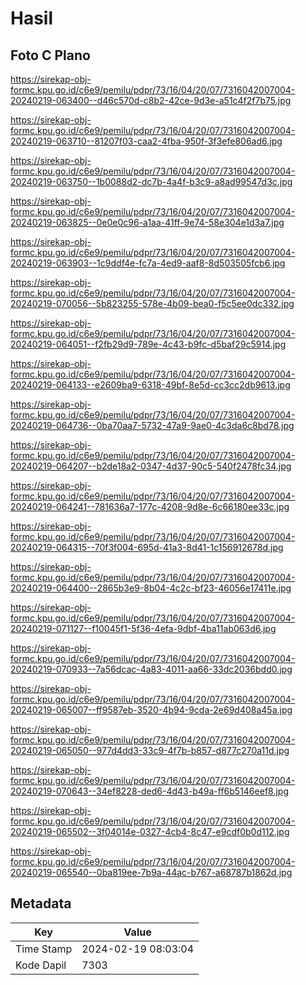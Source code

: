 # Hasil

## Foto C Plano

https://sirekap-obj-formc.kpu.go.id/c6e9/pemilu/pdpr/73/16/04/20/07/7316042007004-20240219-063400--d46c570d-c8b2-42ce-9d3e-a51c4f2f7b75.jpg

https://sirekap-obj-formc.kpu.go.id/c6e9/pemilu/pdpr/73/16/04/20/07/7316042007004-20240219-063710--81207f03-caa2-4fba-950f-3f3efe806ad6.jpg

https://sirekap-obj-formc.kpu.go.id/c6e9/pemilu/pdpr/73/16/04/20/07/7316042007004-20240219-063750--1b0088d2-dc7b-4a4f-b3c9-a8ad99547d3c.jpg

https://sirekap-obj-formc.kpu.go.id/c6e9/pemilu/pdpr/73/16/04/20/07/7316042007004-20240219-063825--0e0e0c96-a1aa-41ff-9e74-58e304e1d3a7.jpg

https://sirekap-obj-formc.kpu.go.id/c6e9/pemilu/pdpr/73/16/04/20/07/7316042007004-20240219-063903--1c9ddf4e-fc7a-4ed9-aaf8-8d503505fcb6.jpg

https://sirekap-obj-formc.kpu.go.id/c6e9/pemilu/pdpr/73/16/04/20/07/7316042007004-20240219-070056--5b823255-578e-4b09-bea0-f5c5ee0dc332.jpg

https://sirekap-obj-formc.kpu.go.id/c6e9/pemilu/pdpr/73/16/04/20/07/7316042007004-20240219-064051--f2fb29d9-789e-4c43-b9fc-d5baf29c5914.jpg

https://sirekap-obj-formc.kpu.go.id/c6e9/pemilu/pdpr/73/16/04/20/07/7316042007004-20240219-064133--e2609ba9-6318-49bf-8e5d-cc3cc2db9613.jpg

https://sirekap-obj-formc.kpu.go.id/c6e9/pemilu/pdpr/73/16/04/20/07/7316042007004-20240219-064736--0ba70aa7-5732-47a9-9ae0-4c3da6c8bd78.jpg

https://sirekap-obj-formc.kpu.go.id/c6e9/pemilu/pdpr/73/16/04/20/07/7316042007004-20240219-064207--b2de18a2-0347-4d37-90c5-540f2478fc34.jpg

https://sirekap-obj-formc.kpu.go.id/c6e9/pemilu/pdpr/73/16/04/20/07/7316042007004-20240219-064241--781636a7-177c-4208-9d8e-6c66180ee33c.jpg

https://sirekap-obj-formc.kpu.go.id/c6e9/pemilu/pdpr/73/16/04/20/07/7316042007004-20240219-064315--70f3f004-695d-41a3-8d41-1c156912678d.jpg

https://sirekap-obj-formc.kpu.go.id/c6e9/pemilu/pdpr/73/16/04/20/07/7316042007004-20240219-064400--2865b3e9-8b04-4c2c-bf23-46056e17411e.jpg

https://sirekap-obj-formc.kpu.go.id/c6e9/pemilu/pdpr/73/16/04/20/07/7316042007004-20240219-071127--f10045f1-5f36-4efa-9dbf-4ba11ab063d6.jpg

https://sirekap-obj-formc.kpu.go.id/c6e9/pemilu/pdpr/73/16/04/20/07/7316042007004-20240219-070933--7a56dcac-4a83-4011-aa66-33dc2036bdd0.jpg

https://sirekap-obj-formc.kpu.go.id/c6e9/pemilu/pdpr/73/16/04/20/07/7316042007004-20240219-065007--ff9587eb-3520-4b94-9cda-2e69d408a45a.jpg

https://sirekap-obj-formc.kpu.go.id/c6e9/pemilu/pdpr/73/16/04/20/07/7316042007004-20240219-065050--977d4dd3-33c9-4f7b-b857-d877c270a11d.jpg

https://sirekap-obj-formc.kpu.go.id/c6e9/pemilu/pdpr/73/16/04/20/07/7316042007004-20240219-070643--34ef8228-ded6-4d43-b49a-ff6b5146eef8.jpg

https://sirekap-obj-formc.kpu.go.id/c6e9/pemilu/pdpr/73/16/04/20/07/7316042007004-20240219-065502--3f04014e-0327-4cb4-8c47-e9cdf0b0d112.jpg

https://sirekap-obj-formc.kpu.go.id/c6e9/pemilu/pdpr/73/16/04/20/07/7316042007004-20240219-065540--0ba819ee-7b9a-44ac-b767-a68787b1862d.jpg


## Metadata

| Key        | Value               |
| ---------- | ------------------- |
| Time Stamp | 2024-02-19 08:03:04 |
| Kode Dapil | 7303                |



